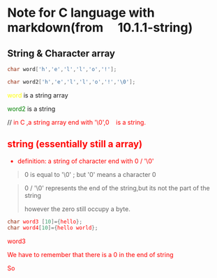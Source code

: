 # Note for C language with markdown(from     10.1.1-string)

## String & Character array

```c
char word['h','e','l','l','o','!'];

char word2['h','e','l','l','o','!','\0'];
```

<font color=yellow>word</font> is a string array

<font color=green>word2</font> is a string 

// <font color=red>in C ,a string array end with '\0',0    is a string.

## string (essentially still a array)

- definition: a string of character end with 0 / '\0'

> 0 is equal to '\0' ; but '0' means a character 0

> 0 / '\0' represents the end of the string,but its not the part of the string
> 
> however the zero still occupy a byte.

```c
char word3 [10]={hello};
char word4[10]={hello world};
```

word3 



































We have to remember that there is a 0 in the end of string

So 
